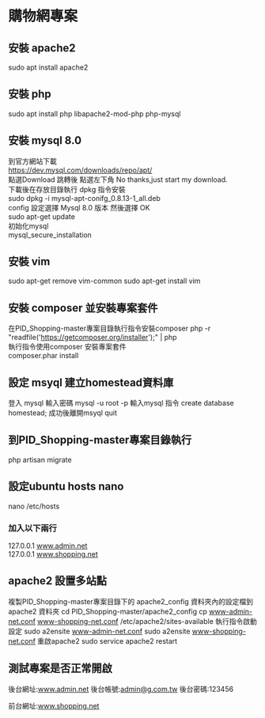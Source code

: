 # 購物網專案
## 安裝 apache2
sudo apt install apache2<br>
## 安裝 php
sudo apt install php libapache2-mod-php php-mysql<br>
## 安裝 mysql 8.0
到官方網站下載<br>
https://dev.mysql.com/downloads/repo/apt/<br>
點選Download 跳轉後 點選左下角 No thanks,just start my download.<br>
下載後在存放目錄執行 dpkg 指令安裝<br>
sudo dpkg -i mysql-apt-conifg_0.8.13-1_all.deb<br>
config 設定選擇 Mysql 8.0 版本 然後選擇 OK <br>
sudo apt-get update<br>
初始化mysql <br>
mysql_secure_installation <br>
## 安裝 vim
sudo apt-get remove vim-common
sudo apt-get install vim
## 安裝 composer 並安裝專案套件
在PID_Shopping-master專案目錄執行指令安裝composer
php -r "readfile('https://getcomposer.org/installer');" | php <br>
執行指令使用composer 安裝專案套件 <br>
composer.phar install
## 設定 msyql 建立homestead資料庫
登入 mysql 輸入密碼
mysql -u root -p
輸入mysql 指令 
create database homestead;
成功後離開msyql
quit
## 到PID_Shopping-master專案目錄執行
php artisan migrate

## 設定ubuntu hosts  nano
nano /etc/hosts
### 加入以下兩行
127.0.0.1	www.admin.net <br>
127.0.0.1	www.shopping.net <br>
## apache2 設置多站點
複製PID_Shopping-master專案目錄下的 apache2_config 資料夾內的設定檔到 apache2 資料夾
cd PID_Shopping-master/apache2_config
cp www-admin-net.conf www-shopping-net.conf  /etc/apache2/sites-available
執行指令啟動設定
sudo a2ensite www-admin-net.conf 
sudo a2ensite www-shopping-net.conf 
重啟apache2
sudo service apache2 restart
## 測試專案是否正常開啟
後台網址:www.admin.net
後台帳號:admin@g.com.tw
後台密碼:123456

前台網址:www.shopping.net


